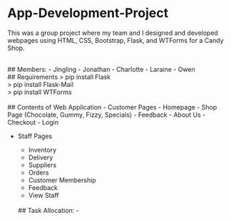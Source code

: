 # App-Development-Project
This was a group project where my team and I designed and developed webpages using HTML, CSS, Bootstrap, Flask, and WTForms for a Candy Shop.

<br>
## Members:
- Jingling
- Jonathan
- Charlotte
- Laraine
- Owen

<br>
## Requirements
> pip install Flask <br>
> pip install Flask-Mail <br>
> pip install WTForms <br>

<br>
## Contents of Web Application
- Customer Pages
  - Homepage
  - Shop Page (Chocolate, Gummy, Fizzy, Specials)
  - Feedback
  - About Us
  - Checkout
  - Login

- Staff Pages
  - Inventory
  - Delivery
  - Suppliers
  - Orders
  - Customer Membership
  - Feedback
  - View Staff
  
  <br>
  ## Task Allocation:
  - 
